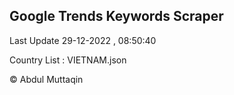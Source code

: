 

## Google Trends Keywords Scraper 
 
Last Update 29-12-2022 , 08:50:40

Country List :
VIETNAM.json



© Abdul Muttaqin 

